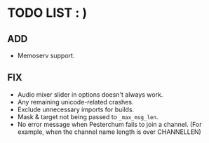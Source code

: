# TODO LIST : )

## ADD
 - Memoserv support.

## FIX
 - Audio mixer slider in options doesn't always work.
 - Any remaining unicode-related crashes.
 - Exclude unnecessary imports for builds.
 - Mask & target not being passed to ``_max_msg_len``.
 - No error message when Pesterchum fails to join a channel. (For example, when the channel name length is over CHANNELLEN)
